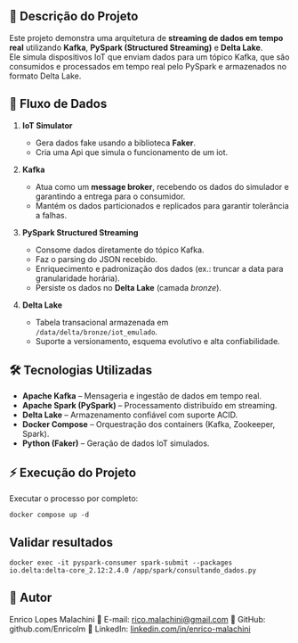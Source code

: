 ## **📜 Descrição do Projeto**

Este projeto demonstra uma arquitetura de **streaming de dados em tempo real** utilizando **Kafka**, **PySpark (Structured Streaming)** e **Delta Lake**.  
Ele simula dispositivos IoT que enviam dados para um tópico Kafka, que são consumidos e processados em tempo real pelo PySpark e armazenados no formato Delta Lake.


## **🔎 Fluxo de Dados**

1. **IoT Simulator**  
   - Gera dados fake usando a biblioteca **Faker**.  
   - Cria uma Api que simula o funcionamento de um iot.

2. **Kafka**  
   - Atua como um **message broker**, recebendo os dados do simulador e garantindo a entrega para o consumidor.  
   - Mantém os dados particionados e replicados para garantir tolerância a falhas.

3. **PySpark Structured Streaming**  
   - Consome dados diretamente do tópico Kafka.  
   - Faz o parsing do JSON recebido.  
   - Enriquecimento e padronização dos dados (ex.: truncar a data para granularidade horária).  
   - Persiste os dados no **Delta Lake** (camada *bronze*).


4. **Delta Lake**  
   - Tabela transacional armazenada em `/data/delta/bronze/iot_emulado`.  
   - Suporte a versionamento, esquema evolutivo e alta confiabilidade.


## **🛠️ Tecnologias Utilizadas**

- **Apache Kafka** – Mensageria e ingestão de dados em tempo real.
- **Apache Spark (PySpark)** – Processamento distribuído em streaming.
- **Delta Lake** – Armazenamento confiável com suporte ACID.
- **Docker Compose** – Orquestração dos containers (Kafka, Zookeeper, Spark).
- **Python (Faker)** – Geração de dados IoT simulados.

## **⚡ Execução do Projeto**

Executar o processo por completo:
    
    
    docker compose up -d
    

## **Validar resultados**


    docker exec -it pyspark-consumer spark-submit --packages io.delta:delta-core_2.12:2.4.0 /app/spark/consultando_dados.py

## **👤 Autor**

Enrico Lopes Malachini
📧 E-mail: rico.malachini@gmail.com
🔗 GitHub: github.com/Enricolm
🔗 LinkedIn: [linkedin.com/in/enrico-malachini](https://www.linkedin.com/in/enrico-malachini/)
